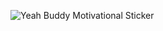 ![Yeah Buddy Motivational Sticker](https://github.com/user-attachments/assets/675eaa10-f50c-442d-937b-e7200ce077e5)

